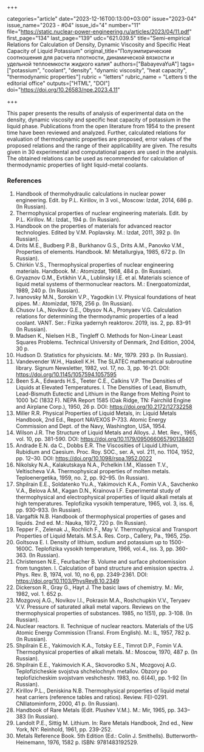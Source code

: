 +++

categories="article"
date="2023-12-16T00:13:00+03:00"
issue="2023-04"
issue_name="2023 - #04"
issue_id="4"
number="11"
file="https://static.nuclear-power-engineering.ru/articles/2023/04/11.pdf"
first_page="134"
last_page="139"
udc="621.039.5"
title="Semi-empirical Relations for Calculation of Density, Dynamic Viscosity and Specific Heat Capacity of Liquid Potassium"
original_title="Полуэмпирические соотношения для расчета плотности, динамической вязкости и удельной теплоемкости жидкого калия"
authors=["BabayevaYuA"]
tags=["potassium", "coolant", "density", "dynamic viscosity", "heat capacity", "thermodynamic properties"]
rubric = "letters"
rubric_name = "Letters ti the editorial office"
outputs=["HTML", "DOI"]
doi="https://doi.org/10.26583/npe.2023.4.11"

+++

This paper presents the results of analysis of experimental data on the density, dynamic viscosity and specific heat capacity of potassium in the liquid phase. Publications from the open literature from 1954 to the present time have been reviewed and analyzed. Further, calculated relations for evaluation of thermodynamic properties are proposed, error values of the proposed relations and the range of their applicability are given. The results given in 30 experimental and computational papers are used in the analysis. The obtained relations can be used as recommended for calculation of thermodynamic properties of light liquid-metal coolants.

### References

1. Handbook of thermohydraulic calculations in nuclear power engineering. Edit. by P.L. Kirillov, in 3 vol., Moscow: Izdat, 2014, 686 p. (In Russian).
2. Thermophysical properties of nuclear engineering materials. Edit. by P.L. Kirillov. M.: Izdat., 194 p. (In Russian).
3. Handbook on the properties of materials for advanced reactor technologies. Edited by V.M. Poplavsky. M.: Izdat, 2011, 392 p. (In Russian).
4. Drits M.E., Budberg P.B., Burkhanov G.S., Drits A.M., Panovko V.M., Properties of elements. Handbook. M: Metallurgiya, 1985, 672 p. (In Russian).
5. Chirkin V.S., Thermophysical properties of nuclear engineering materials. Handbook. M.: Atomizdat, 1968, 484 p. (In Russian).
6. Gryaznov G.M., Evtikhin V.A., Lublinsky I.E. et al. Materials science of liquid metal systems of thermonuclear reactors. M.: Energoatomizdat, 1989, 240 p. (In Russian).
7. Ivanovsky M.N., Sorokin V.P., Yagodkin I.V. Physical foundations of heat pipes. M.: Atomizdat, 1978, 256 p. (In Russian).
8. Chusov I.A., Novikov G.E., Obysov N.A., Pronyaev V.G. Calculation relations for determining the thermodynamic properties of a lead coolant. VANT. Ser.: Fizika yadernyh reaktorov. 2019, iss. 2, pp. 83–91 (In Russian).
9. Madsen K., Nielsen H.B., Tingleff O. Methods for Non-Linear Least Squares Problems. Technical University of Denmark, 2nd Edition, 2004, 30 p.
10. Hudson D. Statistics for physicists. M.: Mir, 1979. 293 p. (In Russian).
11. Vandevender W.H., Haskell K.H. The SLATEC mathematical subroutine library. Signum Newsletter, 1982, vol. 17, no. 3, pp. 16-21. DOI: https://doi.org/10.1145/1057594.1057595
12. Been S.A., Edwards H.S., Teeter C.E., Calkins V.P. The Densities of Liquids at Elevated Temperatures. I. The Densities of Lead, Bismuth, Lead-Bismuth Eutectic and Lithium in the Range from Melting Point to 1000 ЪC (1832 F). NEPA Report 1585 (Oak Ridge, TN: Fairchild Engine and Airplane Corp.), 1950, 26 p. DOI: https://doi.org/10.2172/12732258
13. Miller R.R. Physical Properties of Liquid Metals, in: Liquid Metals Handbook, 2nd Ed., Report NAVEXOS P-733. Atomic Energy Commission and Dept. of the Navy, Washington, USA, 1954.
14. Wilson J.R. The Structure of Liquid Metals and Alloys. J. Met. Rev., 1965, vol. 10, pp. 381-590. DOI: https://doi.org/10.1179/095066065790138401
15. Andrade E.N. da C., Dobbs E.R. The Viscosities of Liquid Lithium, Rubidium and Caesium. Proc. Roy. SOC., ser. A, vol. 211, no. 1104, 1952, pp. 12–30. DOI: https://doi.org/10.1098/rspa.1952.0022
16. Nikolsky N.A., Kalakutskaya N.A., Pchelkin I.M., Klassen T.V., Veltischeva V.A. Thermophysical properties of molten metals. Teploenergetika, 1959, no. 2, pp. 92–95. (In Russian).
17. Shpilrain E.E., Soldatenko Yu.A., Yakimovich K.A., Fomin V.A., Savchenko V.A., Belova A.M., Kagan D.N., Krainova I.F. Experimental study of thermophysical and electrophysical properties of liquid alkali metals at high temperatures. Teplofizika vysokih temperature, 1965, vol. 3, iss. 6, pp. 930–933. (In Russian).
18. Vargaftik N.B. Handbook of thermophysical properties of gases and liquids. 2nd ed. M.: Nauka, 1972, 720 p. (In Russian).
19. Tepper F., Zelenak J., Rochlich F., May V. Thermophysical and Transport Properties of Liquid Metals. M.S.A. Res. Corp., Callery, Pa., 1965, 25p.
20. Goltsova E. I. Density of lithium, sodium and potassium up to 1500-1600C. Teplofizika vysokih temperature, 1966, vol.4., iss. 3, pp. 360-363. (In Russian).
21. Christensen N.E., Feurbacher B. Volume and surface photoemission from tungsten. I. Calculation of band structure and emission spectra. J. Phys. Rev. B, 1974, vol. 10, no 6, pp. 2349-2361. DOI: https://doi.org/10.1103/PhysRevB.10.2349
22. Dickerson R., Gray G., Hayt J. The basic laws of chemistry. M.: Mir, 1982, vol. 1. 652 p.
23. Mozgovoj A.G., Novikov I.I., Pokrasin M.A., Roshchupkin V.V., Teryaev V.V. Pressure of saturated alkali metal vapors. Reviews on the thermophysical properties of substances. 1985, no 1(51), pp. 3-108. (In Russian).
24. Nuclear reactors. II. Technique of nuclear reactors. Materials of the US Atomic Energy Commission (Transl. From English). M.: IL, 1957, 782 p. (In Russian).
25. Shpilrain E.E., Yakimovich K.A., Totsky E.E., Timrot D.P., Fomin V.A. Thermophysical properties of alkali metals. M.: Moscow, 1970, 487 p. (In Russian).
26. Shpilrain E.E., Yakimovich K.A., Skovorodko S.N., Mozgovoj A.G. Teplofizicheskie svojstva shchelochnyh metallov. Obzory po teplofizicheskim svojstvam veshchestv. 1983, no. 6(44), pp. 1-92 (In Russian).
27. Kirillov P.L., Deniskina N.B. Thermophysical properties of liquid metal heat carriers (reference tables and ratios). Review. FEI-0291. CNIIatominform, 2000, 41 p. (In Russian).
28. Handbook of Rare Metals (Edit. Plushev V.M.). M.: Mir, 1965, pp. 343–383 (In Russian).
29. Landolt P.E., Sittig M. Lithium. In: Rare Metals Handbook, 2nd ed., New York, NY: Reinhold, 1961, pp. 239-252.
30. Metals Reference Book. 5th Edition (Ed.: Colin J. Smithells). Butterworth-Heinemann, 1976, 1582 p. ISBN: 9781483192529.